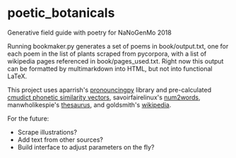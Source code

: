 # poetic_botanicals
Generative field guide with poetry for NaNoGenMo 2018

Running bookmaker.py generates a set of poems in book/output.txt, one for each poem in the list of plants scraped from pycorpora, with a list of wikipedia pages referenced in book/pages_used.txt. Right now this output can be formatted by multimarkdown into HTML, but not into functional LaTeX. 

This project uses aparrish's [pronouncingpy](https://github.com/aparrish/pronouncingpy) library and pre-calculated [cmudict phonetic similarity vectors](https://github.com/aparrish/phonetic-similarity-vectors), savoirfairelinux's [num2words](https://github.com/savoirfairelinux/num2words), manwholikespie's [thesaurus](https://github.com/Manwholikespie/thesaurus), and goldsmith's [wikipedia](https://github.com/goldsmith/Wikipedia). 

For the future:
* Scrape illustrations?
* Add text from other sources?
* Build interface to adjust parameters on the fly? 
